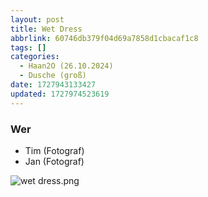 ```yaml
---
layout: post
title: Wet Dress
abbrlink: 60746db379f04d69a7858d1cbacaf1c8
tags: []
categories:
  - Haan2O (26.10.2024)
  - Dusche (groß)
date: 1727943133427
updated: 1727974523619
---
```


### Wer

- Tim (Fotograf)
- Jan (Fotograf)

![wet dress.png](/resources/85eea3e7a13a4c75b1d78b14370fb3b1.png)
